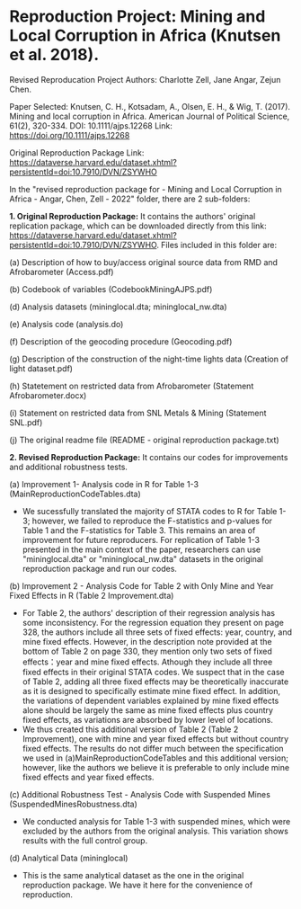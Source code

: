 # Reproduction Project: Mining and Local Corruption in Africa (Knutsen et al. 2018).

Revised Reproducation Project Authors: Charlotte Zell, Jane Angar, Zejun Chen.

Paper Selected:
Knutsen, C. H., Kotsadam, A., Olsen, E. H., & Wig, T. (2017). Mining and local corruption in Africa. American Journal of Political Science, 61(2), 320-334.
DOI: 10.1111/ajps.12268 
Link: https://doi.org/10.1111/ajps.12268

Original Reproduction Package Link: https://dataverse.harvard.edu/dataset.xhtml?persistentId=doi:10.7910/DVN/ZSYWHO

In the "revised reproduction package for - Mining and Local Corruption in Africa - Angar, Chen, Zell - 2022" folder, there are 2 sub-folders:
       
**1. Original Reproduction Package:** 
It contains the authors' original replication package, which can be downloaded directly from this link: 
https://dataverse.harvard.edu/dataset.xhtml?persistentId=doi:10.7910/DVN/ZSYWHO. Files included in this folder are:

(a) Description of how to buy/access original source data from RMD and Afrobarometer (Access.pdf)

(b) Codebook of variables (CodebookMiningAJPS.pdf) 

(d) Analysis datasets (mininglocal.dta; mininglocal_nw.dta)

(e) Analysis code (analysis.do)

(f) Description of the geocoding procedure (Geocoding.pdf)

(g) Description of the construction of the night-time lights data (Creation of light dataset.pdf)

(h) Statetement on restricted data from Afrobarometer (Statement Afrobarometer.docx)

(i) Statement on restricted data from SNL Metals & Mining (Statement SNL.pdf)

(j) The original readme file (README - original reproduction package.txt)

**2. Revised Reproduction Package:** It contains our codes for improvements and additional robustness tests. 

(a) Improvement 1- Analysis code in R for Table 1-3 (MainReproductionCodeTables.dta)
- We sucessfully translated the majority of STATA codes to R for Table 1-3; however, we failed to reproduce the F-statistics and p-values for Table 1 and                 the F-statistics for Table 3. This remains an area of improvement for future reproducers. For replication of Table 1-3 presented in the main context of                 the paper, researchers can use "mininglocal.dta" or "mininglocal_nw.dta" datasets in the original reproduction package and run our codes.

(b) Improvement 2 - Analysis Code for Table 2 with Only Mine and Year Fixed Effects in R (Table 2 Improvement.dta)
- For Table 2, the authors' description of their regression analysis has some inconsistency. For the regression equation they present on page 328, the                   authors include all three sets of fixed effects: year, country, and mine fixed effects. However, in the description note provided at the bottom of                     Table 2 on page 330, they mention only two sets of fixed effects：year and mine fixed effects. Athough they include all three fixed effects in their                   original STATA codes. We suspect that in the case of Table 2, adding all three fixed effects may be theoretically inaccurate as it is designed to                       specifically estimate mine fixed effect. In addition, the variations of dependent variables explained by mine fixed effects alone should be largely                     the same as mine fixed effects plus country fixed effects, as variations are absorbed by lower level of locations. 
- We thus created this additional version of Table 2 (Table 2 Improvement), one with mine and year fixed effects but without country fixed effects. The results 
  do not differ much between the specification we used in (a)MainReproductionCodeTables and this additional version; however, like the authors we believe it is 
  preferable to only include mine fixed effects and year fixed effects.

(c) Additional Robustness Test - Analysis Code with Suspended Mines (SuspendedMinesRobustness.dta)
- We conducted analysis for Table 1-3 with suspended mines, which were excluded by the authors from the original analysis. This variation shows results                   with the full control group.

(d) Analytical Data (mininglocal)
- This is the same analytical dataset as the one in the original reproduction package. We have it here for the convenience of reproduction.
              
